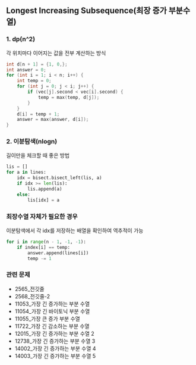 ## Longest Increasing Subsequence(최장 증가 부분수열)

### 1. dp(n^2)  
각 위치마다 이어지는 값을 전부 계산하는 방식 
```cpp
int d[n + 1] = {1, 0,};
int answer = 0;
for (int i = 1; i < n; i++) {
    int temp = 0;
    for (int j = 0; j < i; j++) {
        if (vec[j].second < vec[i].second) {
            temp = max(temp, d[j]);
        }
    }
    d[i] = temp + 1;
    answer = max(answer, d[i]);
}
```
  
### 2. 이분탐색(nlogn)  
길이만을 체크할 때 좋은 방법
```python
lis = []
for a in lines:
    idx = bisect.bisect_left(lis, a)
    if idx >= len(lis):
        lis.append(a)
    else:
        lis[idx] = a
```
  
### 최장수열 자체가 필요한 경우  
이분탐색에서 각 idx를 저장하는 배열을 확인하여 역추적이 가능  
```python
for i in range(n - 1, -1, -1):
    if index[i] == temp:
        answer.append(lines[i])
        temp -= 1
```
  
  
### 관련 문제 
- 2565_전깃줄
- 2568_전깃줄-2
- 11053_가장 긴 증가하는 부분 수열
- 11054_가장 긴 바이토닉 부분 수열
- 11055_가장 큰 증가 부분 수열
- 11722_가장 긴 감소하는 부분 수열
- 12015_가장 긴 증가하는 부분 수열 2
- 12738_가장 긴 증가하는 부분 수열 3
- 14002_가장 긴 증가하는 부분 수열 4
- 14003_가장 긴 증가하는 부분 수열 5
